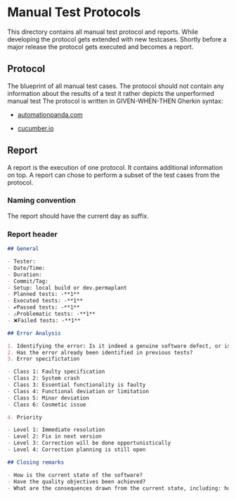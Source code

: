 # Manual Test Protocols

This directory contains all manual test protocol and reports.
While developing the protocol gets extended with new testcases.
Shortly before a major release the protocol gets executed and becomes a report.

## Protocol

The blueprint of all manual test cases.
The protocol should not contain any information about the results of a test it rather depicts the unperformed manual test
The protocol is written in GIVEN-WHEN-THEN Gherkin syntax:

- [automationpanda.com](https://automationpanda.com/2017/01/30/bdd-101-writing-good-gherkin/)

- [cucumber.io](https://cucumber.io/docs/bdd/better-gherkin/)

## Report

A report is the execution of one protocol.
It contains additional information on top.
A report can chose to perform a subset of the test cases from the protocol.

### Naming convention

The report should have the current day as suffix.

### Report header

```md
## General

- Tester:
- Date/Time:
- Duration:
- Commit/Tag:
- Setup: local build or dev.permaplant
- Planned tests: -**1**
- Executed tests: -**1**
- ✔️Passed tests: -**1**
- ⚠️Problematic tests: -**1**
- ❌Failed tests: -**1**

## Error Analysis

1. Identifying the error: Is it indeed a genuine software defect, or is it a faulty test case, incorrect test execution, etc.?
2. Has the error already been identified in previous tests?
3. Error specifictation

- Class 1: Faulty specification
- Class 2: System crash
- Class 3: Essential functionality is faulty
- Class 4: Functional deviation or limitation
- Class 5: Minor deviation
- Class 6: Cosmetic issue

4. Priority

- Level 1: Immediate resolution
- Level 2: Fix in next version
- Level 3: Correction will be done opportunistically
- Level 4: Correction planning is still open

## Closing remarks

- How is the current state of the software?
- Have the quality objectives been achieved?
- What are the consequences drawn from the current state, including: how can future errors be avoided, how can the development process be improved?
```
